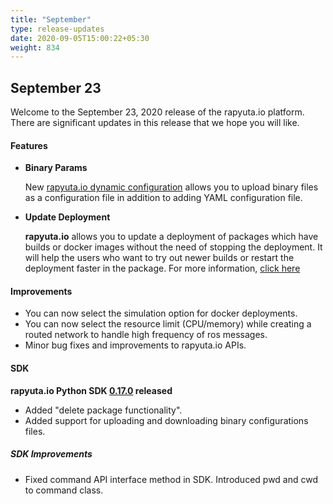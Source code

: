 ```yaml
---
title: "September"
type: release-updates
date: 2020-09-05T15:00:22+05:30
weight: 834
---
```



## September 23
Welcome to the September 23, 2020 release of the rapyuta.io platform. There
are significant updates in this release that we hope you will like.

#### Features
* **Binary Params**

	New [rapyuta.io dynamic configuration](/developer-guide/manage-software-cycle/dynamic-configurations/consume-dynamic-configuration/create-configuration-parameters/#creating-a-configuration-parameter-in-binary-file-format) allows you to upload binary files as a configuration file in addition to adding YAML configuration file.

* **Update Deployment**

	**rapyuta.io** allows you to update a deployment of packages which have builds or docker images without the need of stopping the deployment. It will help the users who want to try out newer builds or restart the deployment faster in the package. For more information, [click here](/developer-guide/manage-software-cycle/deployments/#update-re-deploy-in-place)

#### Improvements
	
- You can now select the simulation option for docker deployments.
- You can now select the resource limit (CPU/memory) while creating a routed network to handle high frequency of ros messages.
- Minor bug fixes and improvements to rapyuta.io APIs.

#### SDK
**rapyuta.io Python SDK [0.17.0](/developer-guide/tooling-automation/python-sdk/#installation) released** 

- Added "delete package functionality". 
- Added support for uploading and downloading binary configurations files.

##### SDK Improvements

- Fixed command API interface method in SDK. Introduced pwd and cwd to command class. 

